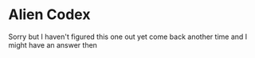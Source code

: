 # Alien Codex

Sorry but I haven't figured this one out yet come back another time and I might have an answer then